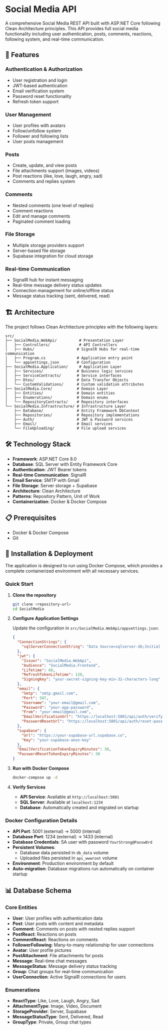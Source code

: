 # Social Media API

A comprehensive Social Media REST API built with ASP.NET Core following Clean Architecture principles. This API provides full social media functionality including user authentication, posts, comments, reactions, following system, and real-time communication.

## 🚀 Features

### Authentication & Authorization

- User registration and login
- JWT-based authentication
- Email verification system
- Password reset functionality
- Refresh token support

### User Management

- User profiles with avatars
- Follow/unfollow system
- Follower and following lists
- User posts management

### Posts

- Create, update, and view posts
- File attachments support (images, videos)
- Post reactions (like, love, laugh, angry, sad)
- Comments and replies system

### Comments

- Nested comments (one level of replies)
- Comment reactions
- Edit and manage comments
- Paginated comment loading

### File Storage

- Multiple storage providers support
- Server-based file storage
- Supabase integration for cloud storage

### Real-time Communication

- SignalR hub for instant messaging
- Real-time message delivery status updates
- Connection management for online/offline status
- Message status tracking (sent, delivered, read)

## 🏗️ Architecture

The project follows Clean Architecture principles with the following layers:

```
src/
├── SocialMedia.WebApi/          # Presentation Layer
│   ├── Controllers/             # API Controllers
│   ├── Hubs/                   # SignalR Hubs for real-time communication
│   ├── Program.cs              # Application entry point
│   └── appsettings.json        # Configuration
├── SocialMedia.Application/     # Application Layer
│   ├── Services/               # Business logic services
│   ├── ServiceContracts/       # Service interfaces
│   ├── Dtos/                   # Data Transfer Objects
│   └── CustomValidations/      # Custom validation attributes
├── SocialMedia.Core/           # Domain Layer
│   ├── Entities/               # Domain entities
│   ├── Enumerations/           # Domain enums
│   └── RepositoryContracts/    # Repository interfaces
└── SocialMedia.Infrastructure/ # Infrastructure Layer
    ├── Database/               # Entity Framework DbContext
    ├── Repositories/           # Repository implementations
    ├── Auth/                   # JWT & Password services
    ├── Email/                  # Email services
    └── FileUploading/          # File upload services
```

## 🛠️ Technology Stack

- **Framework**: ASP.NET Core 8.0
- **Database**: SQL Server with Entity Framework Core
- **Authentication**: JWT Bearer tokens
- **Real-time Communication**: SignalR
- **Email Service**: SMTP with Gmail
- **File Storage**: Server storage + Supabase
- **Architecture**: Clean Architecture
- **Patterns**: Repository Pattern, Unit of Work
- **Containerization**: Docker & Docker Compose

## 📋 Prerequisites

- Docker & Docker Compose
- Git

## 🐳 Installation & Deployment

The application is designed to run using Docker Compose, which provides a complete containerized environment with all necessary services.

### Quick Start

1. **Clone the repository**

   ```bash
   git clone <repository-url>
   cd SocialMedia
   ```

2. **Configure Application Settings**

   Update the configuration in `src/SocialMedia.WebApi/appsettings.json`:

   ```json
   {
     "ConnectionStrings": {
       "sqlServerConnectionString": "Data Source=sqlserver-db;Initial Catalog=SocialMedia;User ID=sa;Password=YourStrong@Passw0rd;Connect Timeout=30;Trust Server Certificate=True;Authentication=SqlPassword;"
     },
     "jwt": {
       "Issuer": "SocialMedia.WebApi",
       "Audience": "SocialMedia.Frontend",
       "Lifetime": 60,
       "RefreshTokenLifetime": 120,
       "SigningKey": "your-secret-signing-key-min-32-characters-long"
     },
     "email": {
       "Smtp": "smtp.gmail.com",
       "Port": 587,
       "Username": "your-email@gmail.com",
       "Password": "your-app-password",
       "From": "your-email@gmail.com",
       "EmailVerificationUrl": "https://localhost:5001/api/auth/verify-email?token=",
       "PasswordResetUrl": "https://localhost:5001/api/auth/reset-password?token="
     },
     "supabase": {
       "Url": "https://your-supabase-url.supabase.co",
       "Key": "your-supabase-anon-key"
     },
     "EmailVerificationTokenExpiryMinutes": 30,
     "PasswordResetTokenExpiryMinutes": 30
   }
   ```

3. **Run with Docker Compose**

   ```bash
   docker-compose up -d
   ```

4. **Verify Services**
   - **API Service**: Available at `http://localhost:5001`
   - **SQL Server**: Available at `localhost:1234`
   - **Database**: Automatically created and migrated on startup

### Docker Configuration Details

- **API Port**: 5001 (external) → 5000 (internal)
- **Database Port**: 1234 (external) → 1433 (internal)
- **Database Credentials**: SA user with password `YourStrong@Passw0rd`
- **Persistent Volumes**:
  - Database data persisted in `db_data` volume
  - Uploaded files persisted in `api_wwwroot` volume
- **Environment**: Production environment by default
- **Auto-migration**: Database migrations run automatically on container startup

## 📊 Database Schema

### Core Entities

- **User**: User profiles with authentication data
- **Post**: User posts with content and metadata
- **Comment**: Comments on posts with nested replies support
- **PostReact**: Reactions on posts
- **CommentReact**: Reactions on comments
- **FollowerFollowing**: Many-to-many relationship for user connections
- **Avatar**: User profile pictures
- **PostAttachment**: File attachments for posts
- **Message**: Real-time chat messages
- **MessageStatus**: Message delivery status tracking
- **Group**: Chat groups for real-time communication
- **UserConnection**: Active SignalR connections for users

### Enumerations

- **ReactType**: Like, Love, Laugh, Angry, Sad
- **AttachmentType**: Image, Video, Document
- **StorageProvider**: Server, Supabase
- **MessageStatusType**: Sent, Delivered, Read
- **GroupType**: Private, Group chat types
